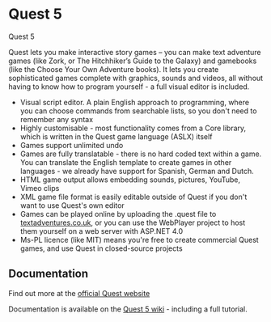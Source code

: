 Quest 5
=======

Quest 5

Quest lets you make interactive story games – you can make text adventure games (like Zork, or The Hitchhiker’s Guide to the Galaxy) and gamebooks (like the Choose Your Own Adventure books). It lets you create sophisticated games complete with graphics, sounds and videos, all without having to know how to program yourself - a full visual editor is included.

* Visual script editor. A plain English approach to programming, where you can choose commands from searchable lists, so you don't need to remember any syntax
* Highly customisable - most functionality comes from a Core library, which is written in the Quest game language (ASLX) itself
* Games support unlimited undo
* Games are fully translatable - there is no hard coded text within a game. You can translate the English template to create games in other languages - we already have support for Spanish, German and Dutch.
* HTML game output allows embedding sounds, pictures, YouTube, Vimeo clips
* XML game file format is easily editable outside of Quest if you don't want to use Quest's own editor
* Games can be played online by uploading the .quest file to [textadventures.co.uk](http://www.textadventures.co.uk/), or you can use the WebPlayer project to host them yourself on a web server with ASP.NET 4.0
* Ms-PL licence (like MIT) means you're free to create commercial Quest games, and use Quest in closed-source projects

Documentation
-------------

Find out more at the [official Quest website](http://www.textadventures.co.uk/quest/)

Documentation is available on the [Quest 5 wiki](http://quest5.net) - including a full tutorial.